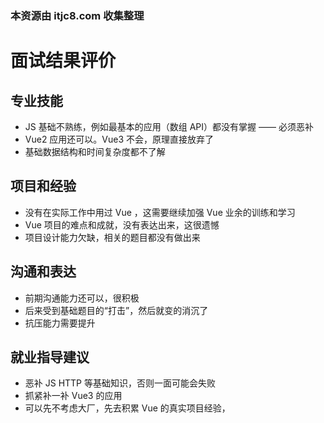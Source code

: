 ### 本资源由 itjc8.com 收集整理
# 面试结果评价

## 专业技能

- JS 基础不熟练，例如最基本的应用（数组 API）都没有掌握 —— 必须恶补
- Vue2 应用还可以。Vue3 不会，原理直接放弃了
- 基础数据结构和时间复杂度都不了解

## 项目和经验

- 没有在实际工作中用过 Vue ，这需要继续加强 Vue 业余的训练和学习
- Vue 项目的难点和成就，没有表达出来，这很遗憾
- 项目设计能力欠缺，相关的题目都没有做出来

## 沟通和表达

- 前期沟通能力还可以，很积极
- 后来受到基础题目的“打击”，然后就变的消沉了
- 抗压能力需要提升

## 就业指导建议

- 恶补 JS HTTP 等基础知识，否则一面可能会失败
- 抓紧补一补 Vue3 的应用
- 可以先不考虑大厂，先去积累 Vue 的真实项目经验，

